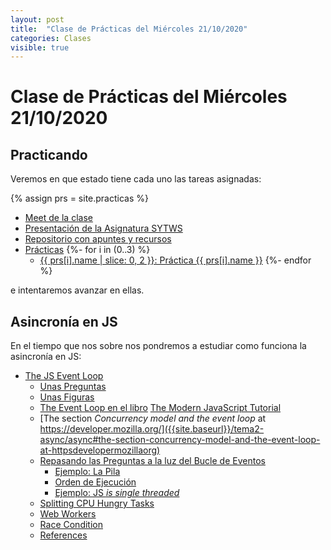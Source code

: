 ```yaml
---
layout: post
title:  "Clase de Prácticas del Miércoles 21/10/2020"
categories: Clases
visible: true
---
```


# Clase de Prácticas del Miércoles 21/10/2020

## Practicando

Veremos en que estado tiene cada uno las tareas asignadas:

{% assign prs = site.practicas %}
* [Meet de la clase]({{site.meet}})
* [Presentación de la Asignatura SYTWS]({{site.baseurl}}/tema0-presentacion/)
* [Repositorio con apuntes y recursos]({{site.books_shared}})
* [Prácticas]({{site.baseurl}}/practicas)
    {%- for i in (0..3) %}
  * <a href="{{ prs[i].myurl }}">{{ prs[i].name | slice: 0, 2  }}: Práctica {{ prs[i].name }}</a> 
    {%- endfor %}
    
e intentaremos avanzar en ellas.

## Asincronía en JS

En el tiempo que nos sobre nos pondremos a  estudiar como funciona la asincronía en JS:

*   [The JS Event Loop]({{site.baseurl}}/tema2-async/async#the-js-event-loop)
    *   [Unas Preguntas]({{site.baseurl}}/tema2-async/async#unas-preguntas)
    *   [Unas Figuras]({{site.baseurl}}/tema2-async/async#unas-figuras)
    *   [The Event Loop en el libro]({{site.baseurl}}/tema2-async/async#the-event-loop-en-el-libro-the-modern-javascript-tutorial) [The Modern JavaScript Tutorial](https://javascript.info)
    *   [The section _Concurrency model and the event loop_ at https://developer.mozilla.org/]({{site.baseurl}}/tema2-async/async#the-section-concurrency-model-and-the-event-loop-at-httpsdevelopermozillaorg)
    *   [Repasando las Preguntas a la luz del Bucle de Eventos]({{site.baseurl}}/tema2-async/async#repasando-las-preguntas-a-la-luz-del-bucle-de-eventos)
        *   [Ejemplo: La Pila]({{site.baseurl}}/tema2-async/async#ejemplo-la-pila)
        *   [Orden de Ejecución]({{site.baseurl}}/tema2-async/async#orden-de-ejecución)
        *   [Ejemplo: JS _is single threaded_]({{site.baseurl}}/tema2-async/async#ejemplo-js-is-single-threaded)
    *   [Splitting CPU Hungry Tasks]({{site.baseurl}}/tema2-async/async#splitting-cpu-hungry-tasks)
    *   [Web Workers]({{site.baseurl}}/tema2-async/async#web-workers)
    *   [Race Condition]({{site.baseurl}}/tema2-async/async#race-condition)
    *   [References]({{site.baseurl}}/tema2-async/async#references)

